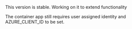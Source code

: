 This version is stable. Working on it to extend functionality 

The container app still requires user assigned identity and AZURE_CLIENT_ID to be set.
